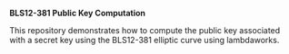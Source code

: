**BLS12-381 Public Key Computation**


This repository demonstrates how to compute the public key associated with a secret key using the BLS12-381 elliptic curve using lambdaworks.

